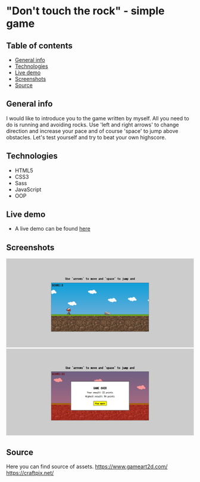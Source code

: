 # "Don't touch the rock" - simple game

## Table of contents
* [General info](#general-info)
* [Technologies](#technologies)
* [Live demo](#live-demo)
* [Screenshots](#screenshots)
* [Source](#source)

## General info
I would like to introduce you to the game written by myself. All you need to do is running and avoiding rocks. Use 'left and right arrows' to change direction and increase your pace and of course 'space' to jump above obstacles. Let's test yourself and try to beat your own highscore.

## Technologies
* HTML5
* CSS3
* Sass
* JavaScript
* OOP

## Live demo
 * A live demo can be found [here](https://mobbyschiller.github.io/)

## Screenshots
![](./screenshots/game-screenshot.jpg)
![](./screenshots/game-over-screenshot.jpg)

## Source
Here you can find source of assets.
https://www.gameart2d.com/
https://craftpix.net/
